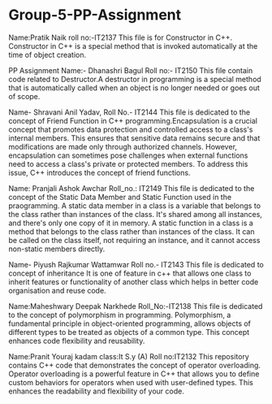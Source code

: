 # Group-5-PP-Assignment
Name:Pratik Naik roll no:-IT2137 This file is for Constructor in C++. Constructor in C++ is a special method that is invoked automatically at the time of object creation.

PP Assignment Name:- Dhanashri Bagul Roll no:- IT2150 This file contain code related to Destructor.A destructor in programming is a special method that is automatically called when an object is no longer needed or goes out of scope.

Name- Shravani Anil Yadav, Roll No.- IT2144 This file is dedicated to the concept of Friend Function in C++ programming.Encapsulation is a crucial concept that promotes data protection and controlled access to a class's internal members. This ensures that sensitive data remains secure and that modifications are made only through authorized channels. However, encapsulation can sometimes pose challenges when external functions need to access a class's private or protected members. To address this issue, C++ introduces the concept of friend functions.

Name: Pranjali Ashok Awchar Roll_no.: IT2149 This file is dedicated to the concept of the Static Data Member and Static Function used in the praogramming. A static data member in a class is a variable that belongs to the class rather than instances of the class. It's shared among all instances, and there's only one copy of it in memory. A static function in a class is a method that belongs to the class rather than instances of the class. It can be called on the class itself, not requiring an instance, and it cannot access non-static members directly.

Name- Piyush Rajkumar Wattamwar Roll no.- IT2143 This file is dedicated to concept of inheritance It is one of feature in c++ that allows one class to inherit features or functionality of another class which helps in better code organisation and reuse code.

Name:Maheshwary Deepak Narkhede Roll_No:-IT2138 This file is dedicated to the concept of polymorphism in programming. Polymorphism, a fundamental principle in object-oriented programming, allows objects of different types to be treated as objects of a common type. This concept enhances code flexibility and reusability.

Name:Pranit Youraj kadam class:It S.y (A) Roll no:IT2132 This repository contains C++ code that demonstrates the concept of operator overloading. Operator overloading is a powerful feature in C++ that allows you to define custom behaviors for operators when used with user-defined types. This enhances the readability and flexibility of your code.
